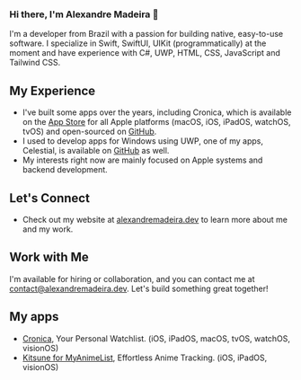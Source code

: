 ### Hi there, I'm Alexandre Madeira 👋

I'm a developer from Brazil with a passion for building native, easy-to-use software. I specialize in Swift, SwiftUI, UIKit (programmatically) at the moment and have experience with C#, UWP, HTML, CSS, JavaScript and Tailwind CSS.

## My Experience
- I've built some apps over the years, including Cronica, which is available on the [App Store](https://apple.co/3TV9SLP ) for all Apple platforms (macOS, iOS, iPadOS, watchOS, tvOS) and open-sourced on [GitHub](https://github.com/MadeiraAlexandre/Cronica).
- I used to develop apps for Windows using UWP, one of my apps, Celestial, is available on [GitHub](https://github.com/MadeiraAlexandre/Celestial) as well.
- My interests right now are mainly focused on Apple systems and backend development. 

## Let's Connect
- Check out my website at [ alexandremadeira.dev](https://alexandremadeira.dev) to learn more about me and my work.

## Work with Me
I'm available for hiring or collaboration, and you can contact me at <a href = "mailto: contact@alexandremadeira.dev"> contact@alexandremadeira.dev</a>. Let's build something great together!

## My apps
- [Cronica](https://apps.apple.com/us/app/cronica/id1614950275), Your Personal Watchlist. (iOS, iPadOS, macOS, tvOS, watchOS, visionOS)
- [Kitsune for MyAnimeList](https://apps.apple.com/us/app/kitsune-for-myanimelist/id6466716447), Effortless Anime Tracking. (iOS, iPadOS, visionOS)
